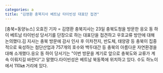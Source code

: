 ```yaml
---
categories: a
title: "김영환 충북지사 베트남 타이빈성 대표단 접견"
---
```

[충북=동양뉴스] 오효진 기자 = 김영환 충북지사는 23일 충북도청을 방문한 응오 동 하이 베트남 타이빈성 당서기를 단장으로 하는 대표단을 접견하고 우호교류 방안에 대해 논의했다.김 지사는 충북 방문에 감사 인사 후 이차전지, 반도체, 태양광 등 충북이 집중적으로 육성하는 첨단산업과 757개의 호수와 백두대간 등 충북의 아름다운 자연환경을 대해 소개했다.응오 동 하이 당서기는 "이번 방문을 계기로 앞으로 충북도와 교류가 계속 이뤄지길 바란다"고 말했다.타이빈성은 베트남 북동쪽에 위치하고 있다. 수도 하노이에서 110㎞ 거리에 있다.